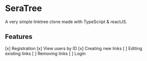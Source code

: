 # SeraTree

A very simple linktree clone made with TypeScript & reactJS.

## Features

[x] Registration
[x] View users by ID
[x] Creating new links
[ ] Editing existing links
[ ] Removing links
[ ] Login